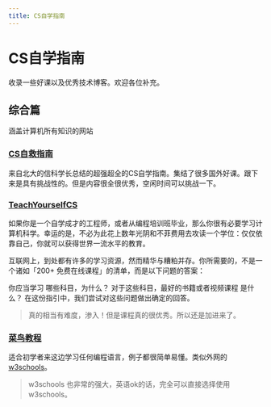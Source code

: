 ```yaml
---
title: CS自学指南
---
```


# CS自学指南

收录一些好课以及优秀技术博客。欢迎各位补充。

## 综合篇

涵盖计算机所有知识的网站

### [CS自救指南](https://csdiy.wiki/)
来自北大的信科学长总结的超强超全的CS自学指南。集结了很多国外好课。跟下来是具有挑战性的。但是内容很全很优秀，空闲时间可以挑战一下。

### [TeachYourselfCS](https://github.com/izackwu/TeachYourselfCS-CN/blob/master/TeachYourselfCS-CN.md)
如果你是一个自学成才的工程师，或者从编程培训班毕业，那么你很有必要学习计算机科学。幸运的是，不必为此花上数年光阴和不菲费用去攻读一个学位：仅仅依靠自己，你就可以获得世界一流水平的教育。

互联网上，到处都有许多的学习资源，然而精华与糟粕并存。你所需要的，不是一个诸如「200+ 免费在线课程」的清单，而是以下问题的答案：

你应当学习 哪些科目，为什么？
对于这些科目，最好的书籍或者视频课程 是什么？
在这份指引中，我们尝试对这些问题做出确定的回答。

> 真的相当有难度，渗入！但是课程真的很优秀。所以还是加进来了。

### [菜鸟教程](https://www.runoob.com/)

适合初学者来这边学习任何编程语言，例子都很简单易懂。类似外网的[w3schools](https://www.w3schools.com/)。

> w3schools 也非常的强大，英语ok的话，完全可以直接选择使用w3schools。





 
